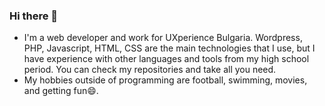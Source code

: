 ### Hi there 👋

- I'm a web developer and work for UXperience Bulgaria. Wordpress, PHP, Javascript, HTML, CSS are the main technologies that I use, but I have experience with other languages and tools from my high school period. You can check my repositories and take all you need.
- My hobbies outside of programming are football, swimming, movies, and getting fun😄.


<!--
**lucho03/lucho03** is a ✨ _special_ ✨ repository because its `README.md` (this file) appears on your GitHub profile.

Here are some ideas to get you started:

- 🔭 I’m currently working on ...
- 🌱 I’m currently learning ...
- 👯 I’m looking to collaborate on ...
- 🤔 I’m looking for help with ...
- 💬 Ask me about ...
- 📫 How to reach me: ...
- 😄 Pronouns: ...
- ⚡ Fun fact: ...
-->
